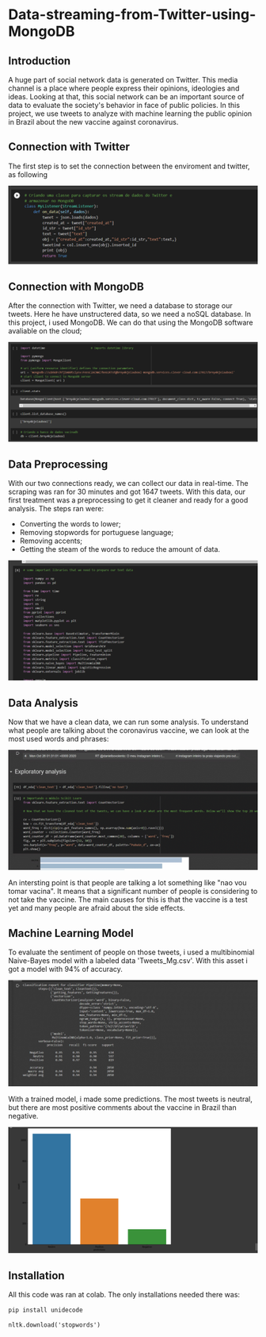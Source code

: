 # Data-streaming-from-Twitter-using-MongoDB

## Introduction
A huge part of social network data is generated on Twitter. This media channel is a place where people express their opinions, ideologies and ideas. Looking at that, this social network can be an important source of data to evaluate the society's behavior in face of public policies. In this project, we use tweets to analyze with machine learning the public opinion in Brazil about the new vaccine against coronavirus.

## Connection with Twitter

The first step is to set the connection between the enviroment and twitter, as following

![](https://github.com/luisgustavob78/Data-streaming-from-Twitter-using-MongoDB/blob/main/twitter_connection.png)

## Connection with MongoDB

After the connection with Twitter, we need a database to storage our tweets. Here he have unstructered data, so we need a noSQL database. In this project, i used MongoDB. We can do that using the MongoDB software avaliable on the cloud;

![](https://github.com/luisgustavob78/Data-streaming-from-Twitter-using-MongoDB/blob/main/mongodb_connection.png)

## Data Preprocessing

With our two connections ready, we can collect our data in real-time. The scraping was ran for 30 minutes and got 1647 tweets. With this data, our first treatment was a preprocessing to get it cleaner and ready for a good analysis. The steps ran were:

* Converting the words to lower;
* Removing stopwords for portuguese language;
* Removing accents;
* Getting the steam of the words to reduce the amount of data.

![](https://github.com/luisgustavob78/Data-streaming-from-Twitter-using-MongoDB/blob/main/preprocessing_data.gif)

## Data Analysis

Now that we have a clean data, we can run some analysis. To understand what people are talking about the coronavirus vaccine, we can look at the most used words and phrases:

![](https://github.com/luisgustavob78/Data-streaming-from-Twitter-using-MongoDB/blob/main/data_analysis.gif)

An intersting point is that people are talking a lot something like "nao vou tomar vacina". It means that a significant number of people is considering to not take the vaccine. The main causes for this is that the vaccine is a test yet and many people are afraid about the side effects.

## Machine Learning Model

To evaluate the sentiment of people on those tweets, i used a multibinomial Naive-Bayes model with a labeled data 'Tweets_Mg.csv'. With this asset i got a model with 94% of accuracy.

![](https://github.com/luisgustavob78/Data-streaming-from-Twitter-using-MongoDB/blob/main/training_results.gif)

With a trained model, i made some predictions. The most tweets is neutral, but there are most positive comments about the vaccine in Brazil than negative.

![](https://github.com/luisgustavob78/Data-streaming-from-Twitter-using-MongoDB/blob/main/results.png)

## Installation

All this code was ran at colab. The only installations needed there was:

```
pip install unidecode
```

```
nltk.download('stopwords')
```
